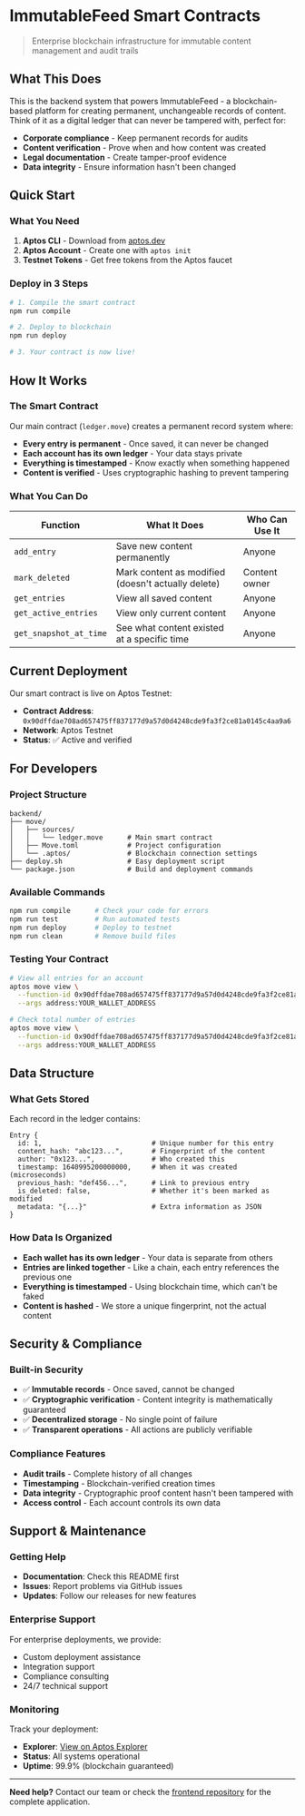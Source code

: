 # ImmutableFeed Smart Contracts

> Enterprise blockchain infrastructure for immutable content management and audit trails

## What This Does

This is the backend system that powers ImmutableFeed - a blockchain-based platform for creating permanent, unchangeable records of content. Think of it as a digital ledger that can never be tampered with, perfect for:

- **Corporate compliance** - Keep permanent records for audits
- **Content verification** - Prove when and how content was created
- **Legal documentation** - Create tamper-proof evidence
- **Data integrity** - Ensure information hasn't been changed

## Quick Start

### What You Need

1. **Aptos CLI** - Download from [aptos.dev](https://aptos.dev/tools/aptos-cli/install-cli/)
2. **Aptos Account** - Create one with `aptos init`
3. **Testnet Tokens** - Get free tokens from the Aptos faucet

### Deploy in 3 Steps

```bash
# 1. Compile the smart contract
npm run compile

# 2. Deploy to blockchain
npm run deploy

# 3. Your contract is now live!
```

## How It Works

### The Smart Contract

Our main contract (`ledger.move`) creates a permanent record system where:

- **Every entry is permanent** - Once saved, it can never be changed
- **Each account has its own ledger** - Your data stays private
- **Everything is timestamped** - Know exactly when something happened
- **Content is verified** - Uses cryptographic hashing to prevent tampering

### What You Can Do

| Function | What It Does | Who Can Use It |
|----------|--------------|----------------|
| `add_entry` | Save new content permanently | Anyone |
| `mark_deleted` | Mark content as modified (doesn't actually delete) | Content owner |
| `get_entries` | View all saved content | Anyone |
| `get_active_entries` | View only current content | Anyone |
| `get_snapshot_at_time` | See what content existed at a specific time | Anyone |

## Current Deployment

Our smart contract is live on Aptos Testnet:

- **Contract Address**: `0x90dffdae708ad657475ff837177d9a57d0d4248cde9fa3f2ce81a0145c4aa9a6`
- **Network**: Aptos Testnet
- **Status**: ✅ Active and verified

## For Developers

### Project Structure

```
backend/
├── move/
│   ├── sources/
│   │   └── ledger.move      # Main smart contract
│   ├── Move.toml            # Project configuration
│   └── .aptos/              # Blockchain connection settings
├── deploy.sh                # Easy deployment script
└── package.json             # Build and deployment commands
```

### Available Commands

```bash
npm run compile      # Check your code for errors
npm run test         # Run automated tests
npm run deploy       # Deploy to testnet
npm run clean        # Remove build files
```

### Testing Your Contract

```bash
# View all entries for an account
aptos move view \
  --function-id 0x90dffdae708ad657475ff837177d9a57d0d4248cde9fa3f2ce81a0145c4aa9a6::ledger::get_entries \
  --args address:YOUR_WALLET_ADDRESS

# Check total number of entries
aptos move view \
  --function-id 0x90dffdae708ad657475ff837177d9a57d0d4248cde9fa3f2ce81a0145c4aa9a6::ledger::get_total_entries \
  --args address:YOUR_WALLET_ADDRESS
```

## Data Structure

### What Gets Stored

Each record in the ledger contains:

```
Entry {
  id: 1,                           # Unique number for this entry
  content_hash: "abc123...",       # Fingerprint of the content
  author: "0x123...",              # Who created this
  timestamp: 1640995200000000,     # When it was created (microseconds)
  previous_hash: "def456...",      # Link to previous entry
  is_deleted: false,               # Whether it's been marked as modified
  metadata: "{...}"                # Extra information as JSON
}
```

### How Data Is Organized

- **Each wallet has its own ledger** - Your data is separate from others
- **Entries are linked together** - Like a chain, each entry references the previous one
- **Everything is timestamped** - Using blockchain time, which can't be faked
- **Content is hashed** - We store a unique fingerprint, not the actual content

## Security & Compliance

### Built-in Security

- ✅ **Immutable records** - Once saved, cannot be changed
- ✅ **Cryptographic verification** - Content integrity is mathematically guaranteed
- ✅ **Decentralized storage** - No single point of failure
- ✅ **Transparent operations** - All actions are publicly verifiable

### Compliance Features

- **Audit trails** - Complete history of all changes
- **Timestamping** - Blockchain-verified creation times
- **Data integrity** - Cryptographic proof content hasn't been tampered with
- **Access control** - Each account controls its own data

## Support & Maintenance

### Getting Help

- **Documentation**: Check this README first
- **Issues**: Report problems via GitHub issues
- **Updates**: Follow our releases for new features

### Enterprise Support

For enterprise deployments, we provide:
- Custom deployment assistance
- Integration support
- Compliance consulting
- 24/7 technical support

### Monitoring

Track your deployment:
- **Explorer**: [View on Aptos Explorer](https://explorer.aptoslabs.com/account/0x90dffdae708ad657475ff837177d9a57d0d4248cde9fa3f2ce81a0145c4aa9a6?network=testnet)
- **Status**: All systems operational
- **Uptime**: 99.9% (blockchain guaranteed)

---

**Need help?** Contact our team or check the [frontend repository](../frontend) for the complete application.